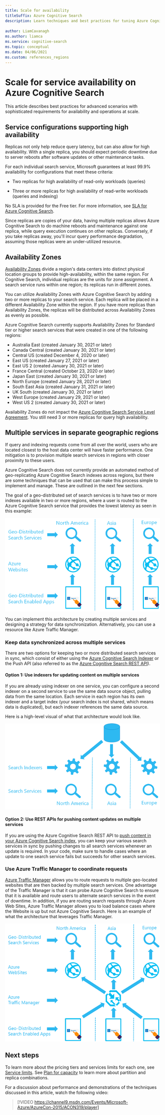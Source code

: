 ```yaml
---
title: Scale for availability 
titleSuffix: Azure Cognitive Search
description: Learn techniques and best practices for tuning Azure Cognitive Search performance and configuring optimum scale.

author: LiamCavanagh
ms.author: liamca
ms.service: cognitive-search
ms.topic: conceptual
ms.date: 04/06/2021
ms.custom: references_regions
---
```


# Scale for service availability on Azure Cognitive Search

This article describes best practices for advanced scenarios with sophisticated requirements for availability and operations at scale.

<!-- ## Start with baseline numbers

Before undertaking a larger deployment effort, make sure you know what a typical query load looks like. The following guidelines can help you arrive at baseline query numbers.

1. Pick a target latency (or maximum amount of time) that a typical search request should take to complete.

1. Create and test a real workload against your search service with a realistic data set to measure these latency rates.

1. Start with a low number of queries per second (QPS) and then gradually increase the number executed in the test until the query latency drops below the predefined target. This is an important benchmark to help you plan for scale as your application grows in usage.

1. Wherever possible, reuse HTTP connections. If you are using the Azure Cognitive Search .NET SDK, this means you should reuse an instance or [SearchClient](/dotnet/api/azure.search.documents.searchclient) instance, and if you are using the REST API, you should reuse a single HttpClient.

1. Vary the substance of query requests so that search occurs over different parts of your index. Variation is important because if you continually execute the same search requests, caching of data will start to make performance look better than it might with a more disparate query set.

1. Vary the structure of query requests so that you get different types of queries. Not every search query performs at the same level. For example, a document lookup or search suggestion is typically faster than a query with a significant number of facets and filters. Test composition should include various queries, in roughly the same ratios as you would expect in production.  

While creating these test workloads, there are some characteristics of Azure Cognitive Search to keep in mind:

+ It is possible overload your service by pushing too many search queries at one time. When this happens, you will see HTTP 503 response codes. To avoid a 503 during testing, start with various ranges of search requests to see the differences in latency rates as you add more search requests.

+ Azure Cognitive Search does not run indexing tasks in the background. If your service handles query and indexing workloads concurrently, take this into account by either introducing indexing jobs into your query tests, or by exploring options for running indexing jobs during off peak hours.

> [!Tip]
> You can simulate a realistic query load using load testing tools. Try [load testing with Azure DevOps](/azure/devops/test/load-test/get-started-simple-cloud-load-test) or use one of these [alternatives](/azure/devops/test/load-test/overview#alternatives). -->

<!-- ## Scale for high query volume

A service is overburdened when queries take too long or when the service starts dropping requests. If this happens, you can address the problem in one of two ways:

+ **Add replicas**  

  Each replica is a copy of your data, allowing the service to load balance requests against multiple copies.  All load balancing and replication of data is managed by Azure Cognitive Search and you can alter the number of replicas allocated for your service at any time. You can allocate up to 12 replicas in a Standard search service and 3 replicas in a Basic search service. Replicas can be adjusted either from the [Azure portal](search-create-service-portal.md) or [PowerShell](search-manage-powershell.md).

+ **Create a new service at a higher tier**  

  Azure Cognitive Search comes in a [number of tiers](https://azure.microsoft.com/pricing/details/search/) and each one offers different levels of performance. In some cases, you may have so many queries that the tier you are on cannot provide sufficient turnaround, even when replicas are maxed out. In this case, consider moving to a higher performing tier, such as the Standard S3 tier, designed for scenarios having large numbers of documents and extremely high query workloads.

## Scale for slow individual queries

Another reason for high latency rates is a single query taking too long to complete. In this case, adding replicas will not help. Two possible options that might help include the following:

+ **Increase Partitions**

  A partition splits data across extra computing resources. Two partitions split data in half, a third partition splits it into thirds, and so forth. One positive side-effect is that slower queries sometimes perform faster due to parallel computing. We have noted parallelization on low selectivity queries, such as queries that match many documents, or facets providing counts over a large number of documents. Since significant computation is required to score the relevancy of the documents, or to count the numbers of documents, adding extra partitions helps queries complete faster.  
   
  There can be a maximum of 12 partitions in Standard search service and 1 partition in the Basic search service. Partitions can be adjusted either from the [Azure portal](search-create-service-portal.md) or [PowerShell](search-manage-powershell.md).

+ **Limit High Cardinality Fields**

  A high cardinality field consists of a facetable or filterable field that has a significant number of unique values, and as a result, consumes significant resources when computing results. For example, setting a Product ID or Description field as facetable/filterable would count as high cardinality because most of the values from document to document are unique. Wherever possible, limit the number of high cardinality fields.

+ **Increase Search Tier**  

  Moving up to a higher Azure Cognitive Search tier can be another way to improve performance of slow queries. Each higher tier provides faster CPUs and more memory, both of which have a positive impact on query performance. -->

<a name="scale-for-availability"></a>

## Service configurations supporting high availability

Replicas not only help reduce query latency, but can also allow for high availability. With a single replica, you should expect periodic downtime due to server reboots after software updates or other maintenance tasks.  

For each individual search service, Microsoft guarantees at least 99.9% availability for configurations that meet these criteria: 

+ Two replicas for high availability of read-only workloads (queries)

+ Three or more replicas for high availability of read-write workloads (queries and indexing)

No SLA is provided for the Free tier. For more information, see [SLA for Azure Cognitive Search](https://azure.microsoft.com/support/legal/sla/search/v1_0/).

Since replicas are copies of your data, having multiple replicas allows Azure Cognitive Search to do machine reboots and maintenance against one replica, while query execution continues on other replicas. Conversely, if you take replicas away, you'll incur query performance degradation, assuming those replicas were an under-utilized resource.

<a name="availability-zones"></a>

## Availability Zones

[Availability Zones](../availability-zones/az-overview.md) divide a region's data centers into distinct physical location groups to provide high-availability, within the same region. For Cognitive Search, individual replicas are the units for zone assignment. A search service runs within one region; its replicas run in different zones.

You can utilize Availability Zones with Azure Cognitive Search by adding two or more replicas to your search service. Each replica will be placed in a different Availability Zone within the region. If you have more replicas than Availability Zones, the replicas will be distributed across Availability Zones as evenly as possible.

Azure Cognitive Search currently supports Availability Zones for Standard tier or higher search services that were created in one of the following regions:

+ Australia East (created January 30, 2021 or later)
+ Canada Central (created January 30, 2021 or later)
+ Central US (created December 4, 2020 or later)
+ East US (created January 27, 2021 or later)
+ East US 2 (created January 30, 2021 or later)
+ France Central (created October 23, 2020 or later)
+ Japan East (created January 30, 2021 or later)
+ North Europe (created January 28, 2021 or later)
+ South East Asia (created January 31, 2021 or later)
+ UK South (created January 30, 2021 or later)
+ West Europe (created January 29, 2021 or later)
+ West US 2 (created January 30, 2021 or later)

Availability Zones do not impact the [Azure Cognitive Search Service Level Agreement](https://azure.microsoft.com/support/legal/sla/search/v1_0/). You still need 3 or more replicas for query high availability.

## Multiple services in separate geographic regions

If query and indexing requests come from all over the world, users who are located closest to the host data center will have faster performance. One mitigation is to provision multiple search services in regions with closer proximity to these users.

Azure Cognitive Search does not currently provide an automated method of geo-replicating Azure Cognitive Search indexes across regions, but there are some techniques that can be used that can make this process simple to implement and manage. These are outlined in the next few sections.

The goal of a geo-distributed set of search services is to have two or more indexes available in two or more regions, where a user is routed to the Azure Cognitive Search service that provides the lowest latency as seen in this example:

   ![Cross-tab of services by region][1]

You can implement this architecture by creating multiple services and designing a strategy for data synchronization. Alternatively, you can use a resource like Azure Traffic Manager.

### Keep data synchronized across multiple services

There are two options for keeping two or more distributed search services in sync, which consist of either using the [Azure Cognitive Search Indexer](search-indexer-overview.md) or the Push API (also referred to as the [Azure Cognitive Search REST API](/rest/api/searchservice/)). 

#### Option 1: Use indexers for updating content on multiple services

If you are already using indexer on one service, you can configure a second indexer on a second service to use the same data source object, pulling data from the same location. Each service in each region has its own indexer and a target index (your search index is not shared, which means data is duplicated), but each indexer references the same data source.

Here is a high-level visual of what that architecture would look like.

   ![Single data source with distributed indexer and service combinations][2]

#### Option 2: Use REST APIs for pushing content updates on multiple services

If you are using the Azure Cognitive Search REST API to [push content in your Azure Cognitive Search index](/rest/api/searchservice/update-index), you can keep your various search services in sync by pushing changes to all search services whenever an update is required. In your code, make sure to handle cases where an update to one search service fails but succeeds for other search services.

### Use Azure Traffic Manager to coordinate requests

[Azure Traffic Manager](../traffic-manager/traffic-manager-overview.md) allows you to route requests to multiple geo-located websites that are then backed by multiple search services. One advantage of the Traffic Manager is that it can probe Azure Cognitive Search to ensure that it is available and route users to alternate search services in the event of downtime. In addition, if you are routing search requests through Azure Web Sites, Azure Traffic Manager allows you to load balance cases where the Website is up but not Azure Cognitive Search. Here is an example of what the architecture that leverages Traffic Manager.

   ![Cross-tab of services by region, with central Traffic Manager][3]

## Next steps

To learn more about the pricing tiers and services limits for each one, see [Service limits](search-limits-quotas-capacity.md). See [Plan for capacity](search-capacity-planning.md) to learn more about partition and replica combinations.

For a discussion about performance and demonstrations of the techniques discussed in this article, watch the following video:

> [!VIDEO https://channel9.msdn.com/Events/Microsoft-Azure/AzureCon-2015/ACON319/player]
> 

<!--Image references-->
[1]: ./media/search-performance-optimization/geo-redundancy.png
[2]: ./media/search-performance-optimization/scale-indexers.png
[3]: ./media/search-performance-optimization/geo-search-traffic-mgr.png